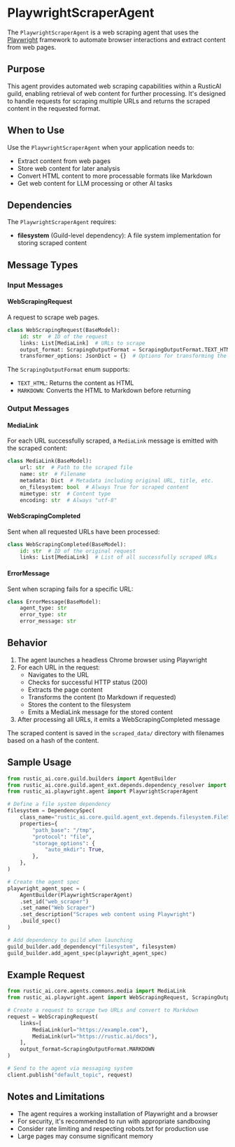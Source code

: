 # PlaywrightScraperAgent

The `PlaywrightScraperAgent` is a web scraping agent that uses the [Playwright](https://playwright.dev/) framework to automate browser interactions and extract content from web pages.

## Purpose

This agent provides automated web scraping capabilities within a RusticAI guild, enabling retrieval of web content for further processing. It's designed to handle requests for scraping multiple URLs and returns the scraped content in the requested format.

## When to Use

Use the `PlaywrightScraperAgent` when your application needs to:

- Extract content from web pages
- Store web content for later analysis
- Convert HTML content to more processable formats like Markdown
- Get web content for LLM processing or other AI tasks

## Dependencies

The `PlaywrightScraperAgent` requires:

- **filesystem** (Guild-level dependency): A file system implementation for storing scraped content

## Message Types

### Input Messages

#### WebScrapingRequest

A request to scrape web pages.

```python
class WebScrapingRequest(BaseModel):
    id: str  # ID of the request
    links: List[MediaLink]  # URLs to scrape
    output_format: ScrapingOutputFormat = ScrapingOutputFormat.TEXT_HTML  # Output format
    transformer_options: JsonDict = {}  # Options for transforming the content
```

The `ScrapingOutputFormat` enum supports:
- `TEXT_HTML`: Returns the content as HTML
- `MARKDOWN`: Converts the HTML to Markdown before returning

### Output Messages

#### MediaLink

For each URL successfully scraped, a `MediaLink` message is emitted with the scraped content:

```python
class MediaLink(BaseModel):
    url: str  # Path to the scraped file
    name: str  # Filename
    metadata: Dict  # Metadata including original URL, title, etc.
    on_filesystem: bool  # Always True for scraped content
    mimetype: str  # Content type
    encoding: str  # Always "utf-8"
```

#### WebScrapingCompleted

Sent when all requested URLs have been processed:

```python
class WebScrapingCompleted(BaseModel):
    id: str  # ID of the original request
    links: List[MediaLink]  # List of all successfully scraped URLs
```

#### ErrorMessage

Sent when scraping fails for a specific URL:

```python
class ErrorMessage(BaseModel):
    agent_type: str
    error_type: str
    error_message: str
```

## Behavior

1. The agent launches a headless Chrome browser using Playwright
2. For each URL in the request:
   - Navigates to the URL
   - Checks for successful HTTP status (200)
   - Extracts the page content
   - Transforms the content (to Markdown if requested)
   - Stores the content to the filesystem
   - Emits a MediaLink message for the stored content
3. After processing all URLs, it emits a WebScrapingCompleted message

The scraped content is saved in the `scraped_data/` directory with filenames based on a hash of the content.

## Sample Usage

```python
from rustic_ai.core.guild.builders import AgentBuilder
from rustic_ai.core.guild.agent_ext.depends.dependency_resolver import DependencySpec
from rustic_ai.playwright.agent import PlaywrightScraperAgent

# Define a file system dependency
filesystem = DependencySpec(
    class_name="rustic_ai.core.guild.agent_ext.depends.filesystem.FileSystemResolver",
    properties={
        "path_base": "/tmp",
        "protocol": "file",
        "storage_options": {
            "auto_mkdir": True,
        },
    },
)

# Create the agent spec
playwright_agent_spec = (
    AgentBuilder(PlaywrightScraperAgent)
    .set_id("web_scraper")
    .set_name("Web Scraper")
    .set_description("Scrapes web content using Playwright")
    .build_spec()
)

# Add dependency to guild when launching
guild_builder.add_dependency("filesystem", filesystem)
guild_builder.add_agent_spec(playwright_agent_spec)
```

## Example Request

```python
from rustic_ai.core.agents.commons.media import MediaLink
from rustic_ai.playwright.agent import WebScrapingRequest, ScrapingOutputFormat

# Create a request to scrape two URLs and convert to Markdown
request = WebScrapingRequest(
    links=[
        MediaLink(url="https://example.com"),
        MediaLink(url="https://rustic.ai/docs"),
    ],
    output_format=ScrapingOutputFormat.MARKDOWN
)

# Send to the agent via messaging system
client.publish("default_topic", request)
```

## Notes and Limitations

- The agent requires a working installation of Playwright and a browser
- For security, it's recommended to run with appropriate sandboxing
- Consider rate limiting and respecting robots.txt for production use
- Large pages may consume significant memory 